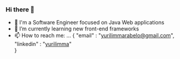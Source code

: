 ### Hi there 👋
- 🔭 I'm a Software Engineer focused on Java Web applications
- 🌱 I’m currently learning new front-end frameworks
- 📫 How to reach me: ...
{ 
"email"     : "yurilimmarabelo@gmail.com",
"linkedin"  : "[yurilimma](https://www.linkedin.com/in/yurilimma/)"  
}
<!--
**yurilimma/yurilimma** is a ✨ _special_ ✨ repository because its `README.md` (this file) appears on your GitHub profile.

Here are some ideas to get you started:

- 🔭 I’m currently working on ...
- 🌱 I’m currently learning ...
- 👯 I’m looking to collaborate on ...
- 🤔 I’m looking for help with ...
- 💬 Ask me about ...
- 📫 How to reach me: ...
- 😄 Pronouns: ...
- ⚡ Fun fact: ...
-->
